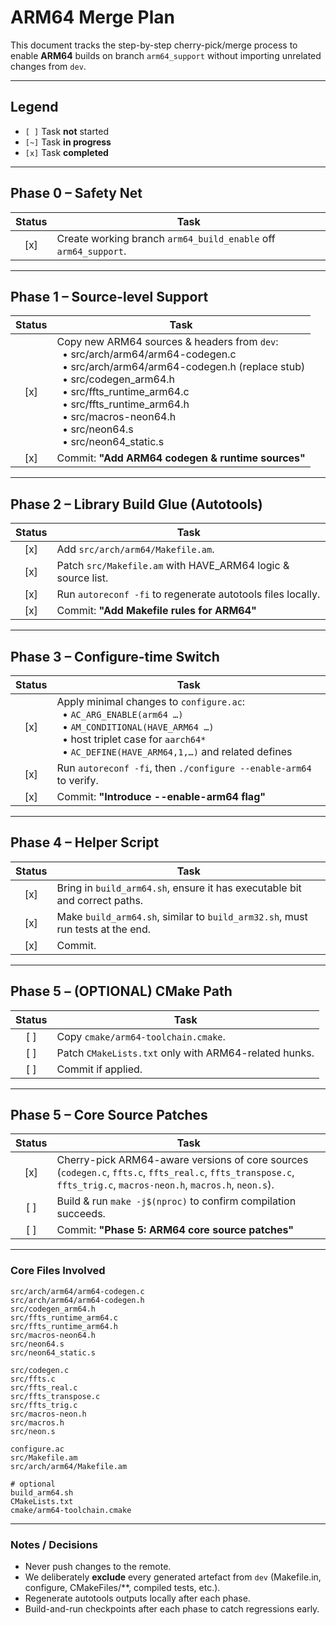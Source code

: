 # ARM64 Merge Plan

This document tracks the step-by-step cherry-pick/merge process to enable **ARM64** builds on branch `arm64_support` without importing unrelated changes from `dev`.

---
## Legend
- `[ ]`  Task **not** started
- `[~]`  Task **in progress**
- `[x]`  Task **completed**

---
## Phase 0 – Safety Net
| Status | Task |
|:------:|------|
| [x] | Create working branch `arm64_build_enable` off `arm64_support`. |

---
## Phase 1 – Source-level Support
| Status | Task |
|:------:|------|
| [x] | Copy new ARM64 sources & headers from `dev`:<br/>&nbsp;&nbsp;• src/arch/arm64/arm64-codegen.c<br/>&nbsp;&nbsp;• src/arch/arm64/arm64-codegen.h (replace stub)<br/>&nbsp;&nbsp;• src/codegen_arm64.h<br/>&nbsp;&nbsp;• src/ffts_runtime_arm64.c<br/>&nbsp;&nbsp;• src/ffts_runtime_arm64.h<br/>&nbsp;&nbsp;• src/macros-neon64.h<br/>&nbsp;&nbsp;• src/neon64.s<br/>&nbsp;&nbsp;• src/neon64_static.s |
| [x] | Commit: **"Add ARM64 codegen & runtime sources"** |

---
## Phase 2 – Library Build Glue (Autotools)
| Status | Task |
|:------:|------|
| [x] | Add `src/arch/arm64/Makefile.am`. |
| [x] | Patch `src/Makefile.am` with HAVE_ARM64 logic & source list. |
| [x] | Run `autoreconf -fi` to regenerate autotools files locally. |
| [x] | Commit: **"Add Makefile rules for ARM64"** |

---
## Phase 3 – Configure-time Switch
| Status | Task |
|:------:|------|
| [x] | Apply minimal changes to `configure.ac`:<br/>&nbsp;&nbsp;• `AC_ARG_ENABLE(arm64 …)`<br/>&nbsp;&nbsp;• `AM_CONDITIONAL(HAVE_ARM64 …)`<br/>&nbsp;&nbsp;• host triplet case for `aarch64*`<br/>&nbsp;&nbsp;• `AC_DEFINE(HAVE_ARM64,1,…)` and related defines |
| [x] | Run `autoreconf -fi`, then `./configure --enable-arm64` to verify. |
| [x] | Commit: **"Introduce --enable-arm64 flag"** |

---
## Phase 4 – Helper Script
| Status | Task |
|:------:|------|
| [x] | Bring in `build_arm64.sh`, ensure it has executable bit and correct paths. |
| [x] | Make `build_arm64.sh`, similar to `build_arm32.sh`, must run tests at the end. |
| [x] | Commit. |

---
## Phase 5 – (OPTIONAL) CMake Path
| Status | Task |
|:------:|------|
| [ ] | Copy `cmake/arm64-toolchain.cmake`. |
| [ ] | Patch `CMakeLists.txt` only with ARM64-related hunks. |
| [ ] | Commit if applied. |

---
## Phase 5 – Core Source Patches
| Status | Task |
|:------:|------|
| [x] | Cherry-pick ARM64-aware versions of core sources (`codegen.c`, `ffts.c`, `ffts_real.c`, `ffts_transpose.c`, `ffts_trig.c`, `macros-neon.h`, `macros.h`, `neon.s`). |
| [ ] | Build & run `make -j$(nproc)` to confirm compilation succeeds. |
| [ ] | Commit: **"Phase 5: ARM64 core source patches"** |

---
### Core Files Involved
```
src/arch/arm64/arm64-codegen.c
src/arch/arm64/arm64-codegen.h
src/codegen_arm64.h
src/ffts_runtime_arm64.c
src/ffts_runtime_arm64.h
src/macros-neon64.h
src/neon64.s
src/neon64_static.s

src/codegen.c
src/ffts.c
src/ffts_real.c
src/ffts_transpose.c
src/ffts_trig.c
src/macros-neon.h
src/macros.h
src/neon.s

configure.ac
src/Makefile.am
src/arch/arm64/Makefile.am

# optional
build_arm64.sh
CMakeLists.txt
cmake/arm64-toolchain.cmake
```

---
### Notes / Decisions
* Never push changes to the remote.
* We deliberately **exclude** every generated artefact from `dev` (Makefile.in, configure, CMakeFiles/**, compiled tests, etc.).
* Regenerate autotools outputs locally after each phase.
* Build-and-run checkpoints after each phase to catch regressions early. 